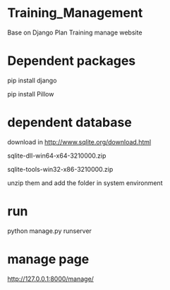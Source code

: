 # Training_Management
Base on Django Plan Training manage website

# Dependent packages
pip install django

pip install Pillow

# dependent database

download in http://www.sqlite.org/download.html

sqlite-dll-win64-x64-3210000.zip

sqlite-tools-win32-x86-3210000.zip

unzip them and add the folder in system environment


# run
python manage.py runserver

# manage page
http://127.0.0.1:8000/manage/
